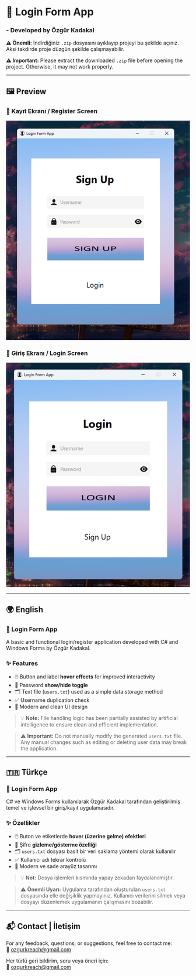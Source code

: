 # 🔐 Login Form App

### - Developed by Özgür Kadakal

**⚠️ Önemli:** İndirdiğiniz `.zip` dosyasını ayıklayıp projeyi bu şekilde açınız. Aksi takdirde proje düzgün şekilde çalışmayabilir.

**⚠️ Important:** Please extract the downloaded `.zip` file before opening the project. Otherwise, it may not work properly.

---

## 🖼️ Preview

### 🧾 Kayıt Ekranı / Register Screen  
![Register](loginformapp/ScreenShots/SignUpScreen.png)

### 🔐 Giriş Ekranı / Login Screen  
![Login](loginformapp/ScreenShots/loginScreen.png)

---

## 🌍 English

### 🔐 Login Form App  
A basic and functional login/register application developed with C# and Windows Forms by Özgür Kadakal.

### ✨ Features  
- 🖱️ Button and label **hover effects** for improved interactivity  
- 🔐 Password **show/hide toggle**  
- 🗂️ Text file (`users.txt`) used as a simple data storage method  
- ✅ Username duplication check  
- 🎨 Modern and clean UI design  

> 💡 **Note:** File handling logic has been partially assisted by artificial intelligence to ensure clean and efficient implementation.  

> ⚠️ **Important:** Do not manually modify the generated `users.txt` file. Any manual changes such as editing or deleting user data may break the application.

---

## 🇹🇷 Türkçe

### 🔐 Login Form App  
C# ve Windows Forms kullanılarak Özgür Kadakal tarafından geliştirilmiş temel ve işlevsel bir giriş/kayıt uygulamasıdır.

### ✨ Özellikler  
- 🖱️ Buton ve etiketlerde **hover (üzerine gelme) efektleri**  
- 🔐 Şifre **gizleme/gösterme özelliği**  
- 🗂️ `users.txt` dosyası basit bir veri saklama yöntemi olarak kullanılır  
- ✅ Kullanıcı adı tekrar kontrolü  
- 🎨 Modern ve sade arayüz tasarımı  

> 💡 **Not:** Dosya işlemleri kısmında yapay zekadan faydalanılmıştır.  

> ⚠️ **Önemli Uyarı:** Uygulama tarafından oluşturulan `users.txt` dosyasında elle değişiklik yapmayınız. Kullanıcı verilerini silmek veya dosyayı düzenlemek uygulamanın çalışmasını bozabilir.

---

## 📬 Contact | İletişim  
For any feedback, questions, or suggestions, feel free to contact me:  
📧 ozgurkreach@gmail.com

Her türlü geri bildirim, soru veya öneri için:  
📧 ozgurkreach@gmail.com

